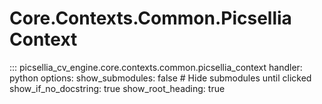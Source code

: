 # Core.Contexts.Common.Picsellia Context

::: picsellia_cv_engine.core.contexts.common.picsellia_context
    handler: python
    options:
        show_submodules: false  # Hide submodules until clicked
        show_if_no_docstring: true
        show_root_heading: true
